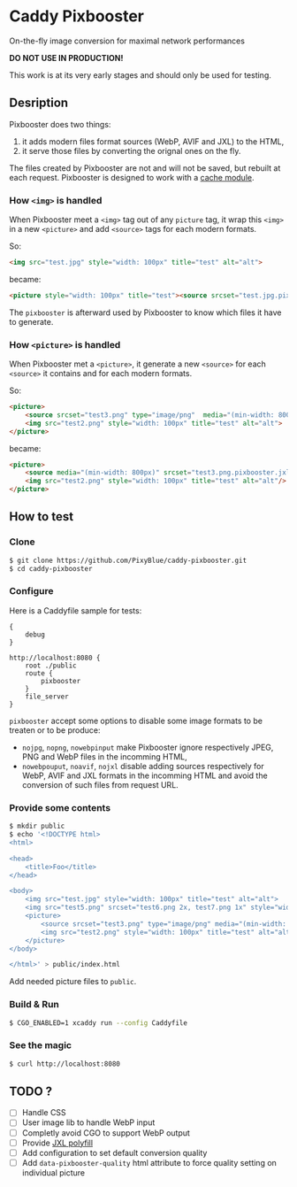 # Caddy Pixbooster
On-the-fly image conversion for maximal network performances

**DO NOT USE IN PRODUCTION!**

This work is at its very early stages and should only be used for testing. 

## Desription

Pixbooster does two things:

1. it adds modern files format sources (WebP, AVIF and JXL) to the HTML,
2. it serve those files by converting the orignal ones on the fly.

The files created by Pixbooster are not and will not be saved, but rebuilt at each request. Pixbooster is designed to work with a [cache module](https://caddyserver.com/docs/modules/http.handlers.cache#github.com/caddyserver/cache-handler).

### How `<img>` is handled

When Pixbooster meet a `<img>` tag out of any `picture` tag, it wrap this `<img>` in a new `<picture>` and add `<source>` tags for each modern formats.

So:
```html
<img src="test.jpg" style="width: 100px" title="test" alt="alt">
```

became:
```html
<picture style="width: 100px" title="test"><source srcset="test.jpg.pixbooster.jxl" type="image/jxl"/><source srcset="test.jpg.pixbooster.avif" type="image/avif"/><source srcset="test.jpg.pixbooster.webp" type="image/webp"/><img src="test.jpg" style="width: 100px" title="test" alt="alt"/></picture>
```

The `pixbooster` is afterward used by Pixbooster to know which files it have to generate.

### How `<picture>` is handled

When Pixbooster met a `<picture>`, it generate a new `<source>` for each `<source>` it contains and for each modern formats.

So:
```html
<picture>
    <source srcset="test3.png" type="image/png"  media="(min-width: 800px)">
    <img src="test2.png" style="width: 100px" title="test" alt="alt">
</picture>
```

became:
```html
<picture>
    <source media="(min-width: 800px)" srcset="test3.png.pixbooster.jxl" type="image/jxl"/><source media="(min-width: 800px)" srcset="test3.png.pixbooster.avif" type="image/avif"/><source media="(min-width: 800px)" srcset="test3.png.pixbooster.webp" type="image/webp"/><source srcset="test3.png" type="image/png" media="(min-width: 800px)"/>
    <img src="test2.png" style="width: 100px" title="test" alt="alt"/>
</picture>
```

## How to test

### Clone

```sh
$ git clone https://github.com/PixyBlue/caddy-pixbooster.git
$ cd caddy-pixbooster
```

### Configure

Here is a Caddyfile sample for tests:

```
{
    debug
}

http://localhost:8080 {
    root ./public
    route {
        pixbooster
    }
    file_server
}
```

`pixbooster` accept some options to disable some image formats to be treaten or to be produce:
- `nojpg`, `nopng`, `nowebpinput` make Pixbooster ignore respectively JPEG, PNG and WebP files in the incomming HTML,
- `nowebpouput`, `noavif`, `nojxl` disable adding sources respectively for WebP, AVIF and JXL formats in the incomming HTML and avoid the conversion of such files from request URL.

### Provide some contents

```sh
$ mkdir public
$ echo '<!DOCTYPE html>
<html>

<head>
    <title>Foo</title>
</head>

<body>
    <img src="test.jpg" style="width: 100px" title="test" alt="alt">
    <img src="test5.png" srcset="test6.png 2x, test7.png 1x" style="width: 100px" title="test" alt="alt">
    <picture>
        <source srcset="test3.png" type="image/png" media="(min-width: 800px)">
        <img src="test2.png" style="width: 100px" title="test" alt="alt">
    </picture>
</body>

</html>' > public/index.html
```

Add needed picture files to `public`.

### Build & Run

```sh
$ CGO_ENABLED=1 xcaddy run --config Caddyfile
```

### See the magic

```sh
$ curl http://localhost:8080
```

## TODO ?
- [ ] Handle CSS
- [ ] User image lib to handle WebP input
- [ ] Completly avoid CGO to support WebP output
- [ ] Provide [JXL polyfill](https://github.com/niutech/jxl.js)
- [ ] Add configuration to set default conversion quality
- [ ] Add `data-pixbooster-quality` html attribute to force quality setting on individual picture
